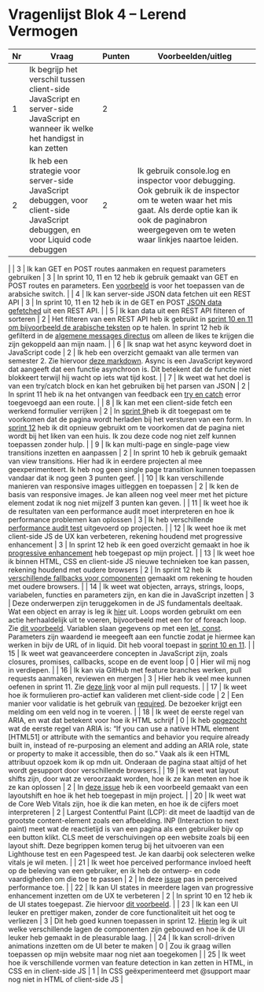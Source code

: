 # Vragenlijst Blok 4 – Lerend Vermogen

| Nr | Vraag | Punten | Voorbeelden/uitleg |
|----|-------|--------|-------------|
| 1  | Ik begrijp het verschil tussen client-side JavaScript en server-side JavaScript en wanneer ik welke het handigst in kan zetten | 2 |  |
| 2  | Ik heb een strategie voor server-side JavaScript debuggen, voor client-side JavaScript debuggen, en voor Liquid code debuggen | 2 |  Ik gebruik console.log en inspector voor debugging. Ook gebruik ik de inspector om te weten waar het mis gaat. Als derde optie kan ik ook de paginabron weergegeven om te weten waar linkjes naartoe leiden.
|
| 3  | Ik kan GET en POST routes aanmaken en request parameters gebruiken | 3 | In sprint 10, 11 en 12 heb ik gebruik gemaakt van GET en POST routes en parameters. Een [voorbeeld](https://github.com/RenzoWille/pleasurable-ui/blob/8eec136d5b6fd47ae5cedf77e09a897f51c3165f/server.js#L59-L69) is voor het toepassen van de arabsiche switch.  |
| 4  | Ik kan server-side JSON data fetchen uit een REST API | 3 | In sprint 10, 11 en 12 heb ik in de GET en POST [JSON data gefetched](https://github.com/Karima002/proof-of-concept-s12/blob/3a76c10ece0f9e3868580b5469b1f8b248ff8c58/server.js#L18) uit een REST API.  |
| 5  | Ik kan data uit een REST API filteren of sorteren | 2 | Het filteren van een REST API heb ik gebruikt in [sprint 10 en 11 om bijvoorbeeld de arabische teksten](https://github.com/Karima002/user-experience-enhanced-website-s10/blob/d20258b204dce1d24e43f0d1dccb0b752fba5bd3/server.js#L44) op te halen. In sprint 12 heb ik gefilterd in de [algemene messages directus](https://fdnd.directus.app/items/messages/?filter={%22for%22:%20{%22_contains%22:%20%22Karima_s12%22}}) om alleen de likes te krijgen die zijn gekoppeld aan mijn naam.  |
| 6  | Ik snap wat het async keyword doet in JavaScript code | 2 | Ik heb een overzicht gemaakt van alle termen van semester 2. Zie hiervoor [deze markdown](https://github.com/Karima002/i-love-web/blob/main/content/sprint12_overzicht-sem-2.md). Async is een JavaScript keyword dat aangeeft dat een functie asynchroon is. Dit betekent dat de functie niet blokkeert terwijl hij wacht op iets wat tijd kost. 
 |
| 7  | Ik weet wat het doel is van een try/catch block en kan het gebruiken bij het parsen van JSON | 2 | In sprint 11 heb ik na het ontvangen van feedback een [try en catch](https://github.com/RenzoWille/pleasurable-ui/blob/8eec136d5b6fd47ae5cedf77e09a897f51c3165f/server.js#L31-L43) error toegevoegd aan een route.  |
| 8  | Ik kan met een client-side fetch een werkend formulier verrijken | 2 | In [sprint 9](https://github.com/Karima002/the-web-is-for-everyone-interactive-functionality-s9/blob/e44742220b33fe1e33e5940265a317529cd69d8a/views/acquisitions.liquid#L49-L103)heb ik dit toegepast om te voorkomen dat de pagina wordt herladen bij het versturen van een form. In [sprint 12](https://github.com/Karima002/proof-of-concept-s12/blob/3a76c10ece0f9e3868580b5469b1f8b248ff8c58/views/index.liquid#L638-L697) heb ik dit opnieuw gebruikt om te voorkomen dat de pagina niet wordt bij het liken van een huis. Ik zou deze code nog niet zelf kunnen toepassen zonder hulp.  |
| 9  | Ik kan multi-page en single-page view transitions inzetten en aanpassen | 2 | In sprint 10 heb ik gebruik gemaakt van view transitions. Hier had ik in eerdere projecten al mee geexperimenteert. Ik heb nog geen single page transition kunnen toepassen vandaar dat ik nog geen 3 punten geef. |
| 10 | Ik kan verschillende manieren van responsive images uitleggen en toepassen | 2 | Ik ken de basis van responsive images. Je kan alleen nog veel meer met het picture element zodat ik nog niet mijzelf 3 punten kan geven. |
| 11 | Ik weet hoe ik de resultaten van een performance audit moet interpreteren en hoe ik performance problemen kan oplossen | 3 | Ik heb verschillende [performance audit test](https://github.com/Karima002/user-experience-enhanced-website-s10/issues/2) uitgevoerd op projecten. |
| 12 | Ik weet hoe ik met client-side JS de UX kan verbeteren, rekening houdend met progressive enhancement | 3 | In sprint 12 heb ik een goed overzicht gemaakt in hoe ik [progressive enhancement](https://github.com/Karima002/proof-of-concept-s12/issues/2) heb toegepast op mijn project.  |
| 13 | Ik weet hoe ik binnen HTML, CSS en client-side JS nieuwe technieken toe kan passen, rekening houdend met oudere browsers | 2 | In sprint 12 heb ik [verschillende fallbacks voor componenten](https://github.com/Karima002/proof-of-concept-s12/issues/3) gemaakt om rekening te houden met oudere browsers.  |
| 14 | Ik weet wat objecten, arrays, strings, loops, variabelen, functies en parameters zijn, en kan die in JavaScript inzetten | 3 | Deze onderwerpen zijn teruggekomen in de JS fundamentals deeltaak. Wat een object en array is leg ik [hier](https://github.com/Karima002/i-love-web/blob/main/content/sprint12_overzicht-sem-2.md#json) uit. Loops worden gebruikt om een actie herhaaldelijk uit te voeren, bijvoorbeeld met een for of foreach loop. Zie [dit voorbeeld](https://github.com/Karima002/user-experience-enhanced-website-s10/blob/d20258b204dce1d24e43f0d1dccb0b752fba5bd3/views/index.liquid#L11). Variablen slaan gegevens op met een [let, const](https://github.com/Karima002/proof-of-concept-s12/blob/3a76c10ece0f9e3868580b5469b1f8b248ff8c58/server.js#L17-L19). Parameters zijn waardend ie meegeeft aan een functie zodat je hiermee kan werken in bijv de URL of in liquid. Dit heb vooral toepast in [sprint 10 en 11](https://github.com/RenzoWille/pleasurable-ui/blob/8eec136d5b6fd47ae5cedf77e09a897f51c3165f/server.js#L59-L62). |
| 15 | Ik weet wat geavanceerdere concepten in JavaScript zijn, zoals closures, promises, callbacks, scope en de event loop | 0 | Hier wil mij nog in verdiepen. |
| 16 | Ik kan via GitHub met feature branches werken, pull requests aanmaken, reviewen en mergen | 3 | Hier heb ik veel mee kunnen oefenen in sprint 11. Zie [deze link](https://github.com/RenzoWille/pleasurable-ui/issues?q=state%3Aclosed%20is%3Apr%20author%3A%40me) voor al mijn pull requests.  |
| 17 | Ik weet hoe ik formulieren pro-actief kan valideren met client-side code | 2 | Een manier voor validatie is het gebruik van [required](https://github.com/Karima002/user-experience-enhanced-website-s10/blob/d20258b204dce1d24e43f0d1dccb0b752fba5bd3/views/acquisitions.liquid#L21). De bezoeker krijgt een melding om een veld nog in te voeren.   |
| 18 | Ik weet de eerste regel van ARIA, en wat dat betekent voor hoe ik HTML schrijf | 0 | Ik heb [opgezocht](https://www.w3.org/TR/using-aria/#firstrule) wat de eerste regel van ARIA is: “If you can use a native HTML element [HTML51] or attribute with the semantics and behavior you require already built in, instead of re-purposing an element and adding an ARIA role, state or property to make it accessible, then do so.” Vaak als ik een HTML attribuut opzoek kom ik op mdn uit. Onderaan de pagina staat altijd of het wordt gesupport door verschillende browsers.|
| 19 | Ik weet wat layout shifts zijn, door wat ze veroorzaakt worden, hoe ik ze kan meten en hoe ik ze kan oplossen | 2 | In [deze issue](https://github.com/Karima002/user-experience-enhanced-website-s10/issues/6) heb ik een voorbeeld gemaakt van een layoutshift en hoe ik het heb toegepast in mijn project. |
| 20 | Ik weet wat de Core Web Vitals zijn, hoe ik die kan meten, en hoe ik de cijfers moet interpreteren | 2 | Largest Contentful Paint (LCP): dit meet de laadtijd van de grootste content-element zoals een afbeelding. INP (Interaction to next paint) meet wat de reactietijd is van een pagina als een gebruiker bijv op een button klikt. CLS meet de verschuivingen op een website zoals bij een layout shift. Deze begrippen komen terug bij het uitvoeren van een Lighthouse test en een Pagespeed test. Je kan daarbij ook selecteren welke vitals je wil meten. |
| 21 | Ik weet hoe perceived performance invloed heeft op de beleving van een gebruiker, en ik heb de ontwerp- en code vaardigheden om die toe te passen | 2 | In deze [issue](https://github.com/Karima002/user-experience-enhanced-website-s10/issues/3) pas in perceived performance toe.  |
| 22 | Ik kan UI states in meerdere lagen van progressive enhancement inzetten om de UX te verbeteren | 2 | In sprint 10 en 12 heb ik de UI states toegepast. Zie hiervoor [dit voorbeeld](https://github.com/Karima002/user-experience-enhanced-website-s10?tab=readme-ov-file#succes-state). |
| 23 | Ik kan een UI leuker en prettiger maken, zonder de core functionaliteit uit het oog te verliezen | 3 | Dit heb goed kunnen toepassen in sprint 12. [Hierin](https://github.com/Karima002/proof-of-concept-s12/issues/3) leg ik uit welke verschillende lagen de componenten zijn gebouwd en hoe ik de UI leuker heb gemaakt in de pleasurable laag.  |
| 24 | Ik kan scroll-driven animations inzetten om de UI beter te maken | 0 | Zou ik graag willen toepassen op mijn website maar nog niet aan toegekomen |
| 25 | Ik weet hoe ik verschillende vormen van feature detection in kan zetten in HTML, in CSS en in client-side JS | 1 | In CSS geëxperimenteerd met @support maar nog niet in HTML of client-side JS |
